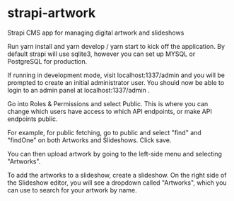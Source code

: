 # strapi-artwork
Strapi CMS app for managing digital artwork and slideshows

Run yarn install and yarn develop / yarn start to kick off the application. By default strapi will use sqlite3, however
you can set up MYSQL or PostgreSQL for production. 

If running in development mode, visit localhost:1337/admin and you will be prompted to create an initial administrator user. 
You should now be able to login to an admin panel at localhost:1337/admin .

Go into Roles & Permissions and select Public. This is where you can change which users have access to which API endpoints,
or make API endpoints public. 

For example, for public fetching, go to public and select "find" and "findOne" on both Artworks and Slideshows. Click save. 

You can then upload artwork by going to the left-side menu and selecting "Artworks". 

To add the artworks to a slideshow, create a slideshow. On the right side of the Slideshow editor, you will see
a dropdown called "Artworks", which you can use to search for your artwork by name.
